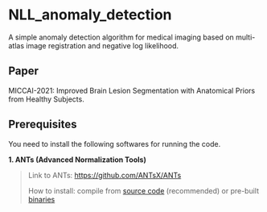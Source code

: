 # NLL_anomaly_detection
A simple anomaly detection algorithm for medical imaging based on multi-atlas image registration and negative log likelihood.

## Paper
MICCAI-2021: Improved Brain Lesion Segmentation with Anatomical Priors from Healthy Subjects.

## Prerequisites
You need to install the following softwares for running the code.


**1. ANTs (Advanced Normalization Tools)**

> Link to ANTs: https://github.com/ANTsX/ANTs
>
> How to install: compile from [source code](https://github.com/ANTsX/ANTs) (recommended) or pre-built [binaries](https://github.com/ANTsX/ANTs/releases)

